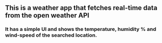 ## This is a weather app that fetches real-time data from the open weather API
### It has a simple UI and shows the temperature, humidity % and wind-speed of the searched location.
 

